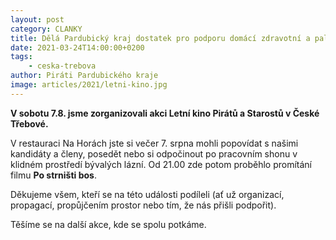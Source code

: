 ```yaml
---
layout: post
category: CLANKY
title: Dělá Pardubický kraj dostatek pro podporu domácí zdravotní a paliativní péče?
date: 2021-03-24T14:00:00+0200
tags: 
    - ceska-trebova
author: Piráti Pardubického kraje
image: articles/2021/letni-kino.jpg
---
```


**V sobotu 7.8. jsme zorganizovali akci Letní kino Pirátů a Starostů v České Třebové.** 

V restauraci Na Horách jste si večer 7. srpna mohli popovídat s našimi kandidáty a členy, posedět nebo si odpočinout po pracovním shonu v klidném prostředí bývalých lázní. Od 21.00 zde potom proběhlo promítání filmu **Po strništi bos**.

Děkujeme všem, kteří se na této události podíleli (ať už organizací, propagací, propůjčením prostor nebo tím, že nás přišli podpořit). 

Těšíme se na další akce, kde se spolu potkáme. 
